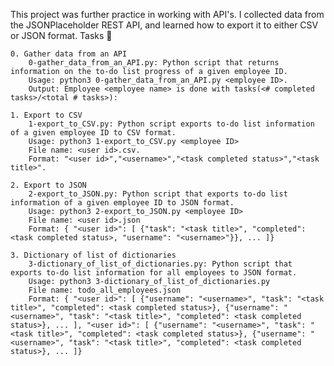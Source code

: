 This project was further practice in working with API's. I collected data from the JSONPlaceholder REST API, and learned how to export it to either CSV or JSON format.
Tasks 📃

    0. Gather data from an API
        0-gather_data_from_an_API.py: Python script that returns information on the to-do list progress of a given employee ID.
        Usage: python3 0-gather_data_from_an_API.py <employee ID>.
        Output: Employee <employee name> is done with tasks(<# completed tasks>/<total # tasks>):

    1. Export to CSV
        1-export_to_CSV.py: Python script exports to-do list information of a given employee ID to CSV format.
        Usage: python3 1-export_to_CSV.py <employee ID>
        File name: <user id>.csv.
        Format: "<user id>","<username>","<task completed status>","<task title>".

    2. Export to JSON
        2-export_to_JSON.py: Python script that exports to-do list information of a given employee ID to JSON format.
        Usage: python3 2-export_to_JSON.py <employee ID>
        File name: <user id>.json
        Format: { "<user id>": [ {"task": "<task title>", "completed": <task completed status>, "username": "<username>"}}, ... ]}

    3. Dictionary of list of dictionaries
        3-dictionary_of_list_of_dictionaries.py: Python script that exports to-do list information for all employees to JSON format.
        Usage: python3 3-dictionary_of_list_of_dictionaries.py
        File name: todo_all_employees.json
        Format: { "<user id>": [ {"username": "<username>", "task": "<task title>", "completed": <task completed status>}, {"username": "<username>", "task": "<task title>", "completed": <task completed status>}, ... ], "<user id>": [ {"username": "<username>", "task": "<task title>", "completed": <task completed status>}, {"username": "<username>", "task": "<task title>", "completed": <task completed status>}, ... ]}

